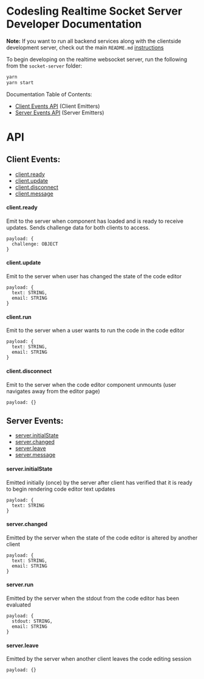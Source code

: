 # Codesling Realtime Socket Server Developer Documentation

**Note:** If you want to run all backend services along with the clientside development server, check out the main `README.md` [instructions](README.md#getting-started)

To begin developing on the realtime websocket server, run the following from the `socket-server` folder:

```bash
yarn
yarn start
```

Documentation Table of Contents:

* [Client Events API](#client-events) (Client Emitters)
* [Server Events API](#server-events) (Server Emitters)

# API

## Client Events:

* [client.ready](#clientready)
* [client.update](#clientupdate)
* [client.disconnect](#clientdisconnect)
* [client.message](#clientmessage)

#### client.ready

Emit to the server when component has loaded and is ready to receive updates. 
Sends challenge data for both clients to access.

```plaintext
payload: {
  challenge: OBJECT
}
```

#### client.update

Emit to the server when user has changed the state of the code editor

```plaintext
payload: {
  text: STRING,
  email: STRING
}
```

#### client.run

Emit to the server when a user wants to run the code in the code editor

```plaintext
payload: {
  text: STRING,
  email: STRING
}
```

#### client.disconnect

Emit to the server when the code editor component unmounts (user navigates away from the editor page)

```plaintext
payload: {}
```

## Server Events:

* [server.initialState](#serverinitialstate)
* [server.changed](#serverchanged)
* [server.leave](#serverleave)
* [server.message](#serverMessage)

#### server.initialState

Emitted initially (once) by the server after client has verified that it is ready to begin rendering code editor text updates

```plaintext
payload: {
  text: STRING
}
```

#### server.changed

Emitted by the server when the state of the code editor is altered by another client

```plaintext
payload: {
  text: STRING,
  email: STRING
}
```

#### server.run

Emitted by the server when the stdout from the code editor has been evaluated

```plaintext
payload: {
  stdout: STRING,
  email: STRING
}
```

#### server.leave

Emitted by the server when another client leaves the code editing session

```plaintext
payload: {}
```

